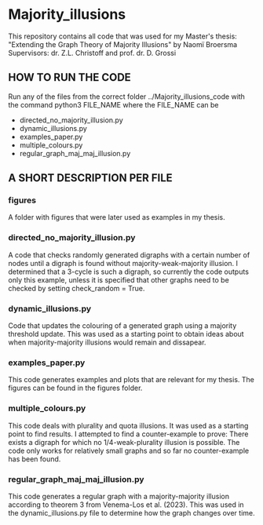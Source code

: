 # Majority_illusions

This repository contains all code that was used for my Master's thesis:
"Extending the Graph Theory of Majority Illusions" by Naomï Broersma
Supervisors: dr. Z.L. Christoff and prof. dr. D. Grossi 

## HOW TO RUN THE CODE
Run any of the files from the correct folder ../Majority_illusions_code with the command python3 FILE_NAME
where the FILE_NAME can be
- directed_no_majority_illusion.py
- dynamic_illusions.py
- examples_paper.py
- multiple_colours.py
- regular_graph_maj_maj_illusion.py

## A SHORT DESCRIPTION PER FILE
### figures
A folder with figures that were later used as examples in my thesis.

### directed_no_majority_illusion.py
A code that checks randomly generated digraphs with a certain number of nodes until a digraph is found without 
majority-weak-majority illusion. I determined that a 3-cycle is such a digraph, so currently the code outputs only this example,
unless it is specified that other graphs need to be checked by setting check_random = True.

### dynamic_illusions.py
Code that updates the colouring of a generated graph using a majority threshold update. 
This was used as a starting point to obtain ideas about when majority-majority illusions would remain and dissapear.

### examples_paper.py
This code generates examples and plots that are relevant for my thesis. The figures can be found in the figures folder.

### multiple_colours.py
This code deals with plurality and quota illusions. It was used as a starting point to find results.
I attempted to find a counter-example to prove:
There exists a digraph for which no 1/4-weak-plurality illusion is possible. 
The code only works for relatively small graphs and so far no counter-example has been found.

### regular_graph_maj_maj_illusion.py
This code generates a regular graph with a majority-majority illusion according to theorem 3 from
Venema-Los et al. (2023). This was used in the dynamic_illusions.py file to determine how the graph changes over time.